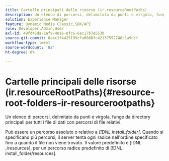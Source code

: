 ```yaml
---
title: Cartelle principali delle risorse (ir.resourceRootPaths)
description: Un elenco di percorsi, delimitato da punti e virgola, funge da directory principali per tutti i file di dati con percorsi di file relativi.
solution: Experience Manager
feature: Dynamic Media Classic,SDK/API
role: Developer,Admin,User
exl-id: 49fd45da-1af9-4016-8fc6-6ec17b7e553b
source-git-commit: 6a4c1f4425199cfa6088fc42137552748c1a9dcf
workflow-type: tm+mt
source-wordcount: '82'
ht-degree: 0%

---
```


# Cartelle principali delle risorse (ir.resourceRootPaths){#resource-root-folders-ir-resourcerootpaths}

Un elenco di percorsi, delimitato da punti e virgola, funge da directory principali per tutti i file di dati con percorsi di file relativi.

Può essere un percorso assoluto o relativo a *[!DNL install_folder]*. Quando si specificano più percorsi, il server tenta ogni radice nell&#39;ordine specificato fino a quando il file non viene trovato. Il valore predefinito è [!DNL ./resources], per un percorso radice predefinito di [!DNL install_folder/resources].
